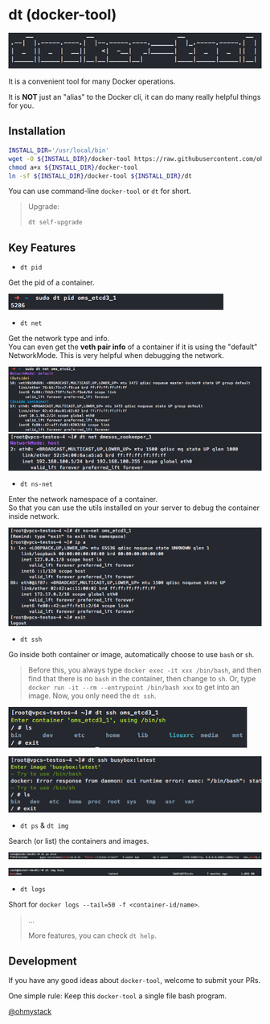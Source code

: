 # dt (docker-tool)

![logo](docs/img/logo.png)

It is a convenient tool for many Docker operations.

It is **NOT** just an "alias" to the Docker cli, it can do many really helpful things for you.

## Installation

```bash
INSTALL_DIR='/usr/local/bin'
wget -O ${INSTALL_DIR}/docker-tool https://raw.githubusercontent.com/ohmystack/docker-tool/master/docker-tool
chmod a+x ${INSTALL_DIR}/docker-tool
ln -sf ${INSTALL_DIR}/docker-tool ${INSTALL_DIR}/dt
```

You can use command-line `docker-tool` or `dt` for short.

> Upgrade:
> 
> ```bash
> dt self-upgrade
> ```


## Key Features

* `dt pid`

Get the pid of a container.

![dt-pid](docs/img/dt-pid.png)

* `dt net`

Get the network type and info.  
You can even get the **veth pair info** of a container if it is using the "default" NetworkMode. This is very helpful when debugging the network.

![dt-net-default](docs/img/dt-net-default.png)
![dt-net-host](docs/img/dt-net-host.png)

* `dt ns-net`

Enter the network namespace of a container.  
So that you can use the utils installed on your server to debug the container inside network.

![dt-ns-net](docs/img/dt-ns-net.png)

* `dt ssh`

Go inside both container or image, automatically choose to use `bash` or `sh`.
> Before this, you always type `docker exec -it xxx /bin/bash`, and then find that there is no `bash` in the container, then change to `sh`. Or, type `docker run -it --rm --entrypoint /bin/bash xxx` to get into an image.
> Now, you only need the `dt ssh`.

![dt-ssh-container](docs/img/dt-ssh-container.png)

![dt-ssh-image](docs/img/dt-ssh-image.png)

* `dt ps` & `dt img`

Search (or list) the containers and images.

![dt-ps](docs/img/dt-ps.png)

![dt-img](docs/img/dt-img.png)

* `dt logs`

Short for `docker logs --tail=50 -f <container-id/name>`.

> ...
> 
> More features, you can check `dt help`.


## Development

If you have any good ideas about `docker-tool`, welcome to submit your PRs.

One simple rule: Keep this `docker-tool` a single file bash program.

[@ohmystack](https://github.com/ohmystack)
